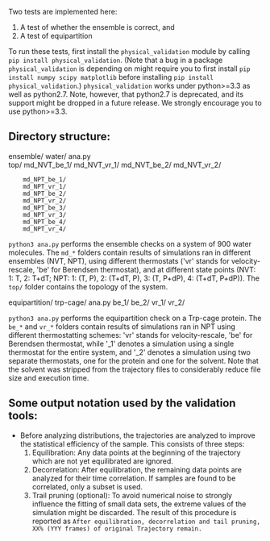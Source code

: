 Two tests are implemented here: 

1. A test of whether the ensemble is correct, and
2. A test of equipartition

To run these tests, first install the `physical_validation` module by calling `pip install physical_validation`. (Note that a bug in a package `physical_validation` is depending on might require you to first install `pip install numpy scipy matplotlib` before installing `pip install physical_validation`.) `physical_validation` works under python>=3.3 as well as python2.7. Note, however, that python2.7 is deprecated, and its support might be dropped in a future release. We strongly encourage you to use python>=3.3.

Directory structure:
--------------------
ensemble/
	water/
		ana.py		
		top/
		md_NVT_be_1/
		md_NVT_vr_1/
		md_NVT_be_2/
		md_NVT_vr_2/

		md_NPT_be_1/
		md_NPT_vr_1/
		md_NPT_be_2/
		md_NPT_vr_2/
		md_NPT_be_3/
		md_NPT_vr_3/
		md_NPT_be_4/
		md_NPT_vr_4/

`python3 ana.py` performs the ensemble checks on a system of 900 water molecules. The `md_*` folders contain results of simulations ran in different ensembles (NVT, NPT), using different thermostats ('vr' stands for velocity-rescale, 'be' for Berendsen thermostat), and at different state points (NVT: 1: T, 2: T+dT; NPT: 1: (T, P), 2: (T+dT, P), 3: (T, P+dP), 4: (T+dT, P+dP)). The `top/` folder contains the topology of the system.

equipartition/
	trp-cage/
		ana.py
		be_1/
		be_2/
		vr_1/
		vr_2/

`python3 ana.py` performs the equipartition check on a Trp-cage protein. The `be_*` and `vr_*` folders contain results of simulations ran in NPT using different thermostatting schemes: 'vr' stands for velocity-rescale, 'be' for Berendsen thermostat, while '_1' denotes a simulation using a single thermostat for the entire system, and '_2' denotes a simulation using two separate thermostats, one for the protein and one for the solvent. Note that the solvent was stripped from the trajectory files to considerably reduce file size and execution time.

Some output notation used by the validation tools:
--------------------------------------------------
* Before analyzing distributions, the trajectories are analyzed to improve the statistical efficiency of the sample. This consists of three steps:
  1. Equilibration: Any data points at the beginning of the trajectory which are not yet equilibrated are ignored.
  2. Decorrelation: After equilibration, the remaining data points are analyzed for their time correlation. If samples are found to be correlated, only a subset is used.
  3. Trail pruning (optional): To avoid numerical noise to strongly influence the fitting of small data sets, the extreme values of the simulation might be discarded.
  The result of this procedure is reported as `After equilibration, decorrelation and tail pruning, XX% (YYY frames) of original Trajectory remain.`
